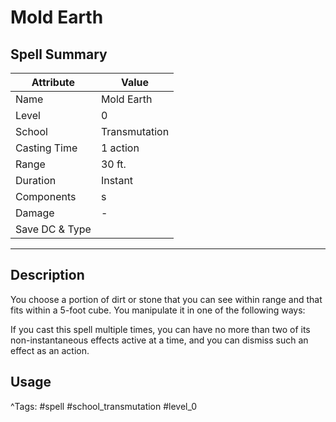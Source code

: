 # Mold Earth

## Spell Summary

| Attribute        | Value                  |
|------------------|------------------------|
| Name             | Mold Earth                 |
| Level            | 0                |
| School           | Transmutation          |
| Casting Time     | 1 action              |
| Range            | 30 ft.            |
| Duration         | Instant             |
| Components       | s             |
| Damage           | -               |
| Save DC & Type   |              |

---

## Description

You choose a portion of dirt or stone that you can see within range and that fits within a 5-foot cube. You manipulate it in one of the following ways:

If you cast this spell multiple times, you can have no more than two of its non-instantaneous effects active at a time, and you can dismiss such an effect as an action.

## Usage


^Tags: #spell #school_transmutation #level_0